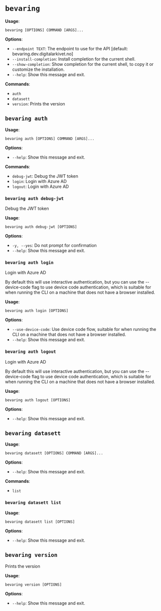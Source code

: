 # `bevaring`

**Usage**:

```console
bevaring [OPTIONS] COMMAND [ARGS]...
```

**Options**:

* `--endpoint TEXT`: The endpoint to use for the API  [default: bevaring.dev.digitalarkivet.no]
* `--install-completion`: Install completion for the current shell.
* `--show-completion`: Show completion for the current shell, to copy it or customize the installation.
* `--help`: Show this message and exit.

**Commands**:

* `auth`
* `datasett`
* `version`: Prints the version

## `bevaring auth`

**Usage**:

```console
bevaring auth [OPTIONS] COMMAND [ARGS]...
```

**Options**:

* `--help`: Show this message and exit.

**Commands**:

* `debug-jwt`: Debug the JWT token
* `login`: Login with Azure AD
* `logout`: Login with Azure AD

### `bevaring auth debug-jwt`

Debug the JWT token

**Usage**:

```console
bevaring auth debug-jwt [OPTIONS]
```

**Options**:

* `-y, --yes`: Do not prompt for confirmation
* `--help`: Show this message and exit.

### `bevaring auth login`

Login with Azure AD

By default this will use interactive authentication, but you can use the --device-code flag to use device code authentication,
which is suitable for when running the CLI on a machine that does not have a browser installed.

**Usage**:

```console
bevaring auth login [OPTIONS]
```

**Options**:

* `--use-device-code`: Use device code flow, suitable for when running the CLI on a machine that does not have a browser installed.
* `--help`: Show this message and exit.

### `bevaring auth logout`

Login with Azure AD

By default this will use interactive authentication, but you can use the --device-code flag to use device code authentication,
which is suitable for when running the CLI on a machine that does not have a browser installed.

**Usage**:

```console
bevaring auth logout [OPTIONS]
```

**Options**:

* `--help`: Show this message and exit.

## `bevaring datasett`

**Usage**:

```console
bevaring datasett [OPTIONS] COMMAND [ARGS]...
```

**Options**:

* `--help`: Show this message and exit.

**Commands**:

* `list`

### `bevaring datasett list`

**Usage**:

```console
bevaring datasett list [OPTIONS]
```

**Options**:

* `--help`: Show this message and exit.

## `bevaring version`

Prints the version

**Usage**:

```console
bevaring version [OPTIONS]
```

**Options**:

* `--help`: Show this message and exit.

